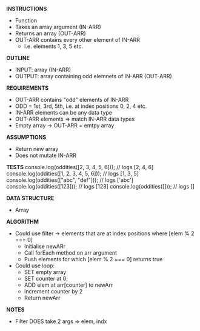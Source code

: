 **INSTRUCTIONS**
- Function
- Takes an array argument (IN-ARR)
- Returns an array (OUT-ARR)
- OUT-ARR contains every other element of IN-ARR
  - i.e. elements 1, 3, 5 etc.

**OUTLINE**
- INPUT: array (IN-ARR)
- OUTPUT: array containing odd elemnets of IN-ARR (OUT-ARR)

**REQUIREMENTS**
- OUT-ARR contains "odd" elements of IN-ARR
- ODD = 1st, 3rd, 5th, i.e. at index positions 0, 2, 4 etc.
- IN-ARR elements can be any data type
- OUT-ARR elements => match IN-ARR data types
- Empty array -> OUT-ARR = emtpy array

**ASSUMPTIONS**
- Return new array
- Does not mutate IN-ARR

**TESTS**
console.log(oddities([2, 3, 4, 5, 6])); // logs [2, 4, 6]
console.log(oddities([1, 2, 3, 4, 5, 6])); // logs [1, 3, 5]
console.log(oddities(["abc", "def"])); // logs ['abc']
console.log(oddities([123])); // logs [123]
console.log(oddities([])); // logs []

**DATA STRUCTURE**
- Array

**ALGORITHM**
- Could use filter -> elements that are at index positions where [elem % 2 === 0]
  - Initialise newARr
  - Call forEach method on arr argument
  - Push elements for which [elem % 2 === 0] returns true
- Could use loop:
  - SET empty array
  - SET counter at 0;
  - ADD elem at arr[counter] to newArr
  - increment counter by 2
  - Return newArr

**NOTES**
- Filter DOES take 2 args => elem, indx